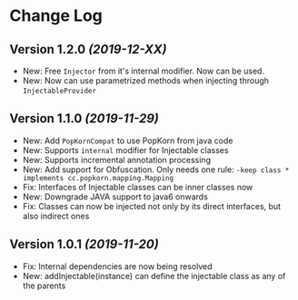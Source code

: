 Change Log
==========

Version 1.2.0 *(2019-12-XX)*
-----------------------------
* New: Free `Injector` from it's internal modifier. Now can be used.
* New: Now can use parametrized methods when injecting through `InjectableProvider`  

Version 1.1.0 *(2019-11-29)*
-----------------------------
* New: Add `PopKornCompat` to use PopKorn from java code
* New: Supports `internal` modifier for Injectable classes
* New: Supports incremental annotation processing
* New: Add support for Obfuscation. Only needs one rule: `-keep class * implements cc.popkorn.mapping.Mapping`
* Fix: Interfaces of Injectable classes can be inner classes now
* New: Downgrade JAVA support to java6 onwards
* Fix: Classes can now be injected not only by its direct interfaces, but also indirect ones

Version 1.0.1 *(2019-11-20)*
-----------------------------
* Fix: Internal dependencies are now being resolved
* New: addInjectable(instance) can define the injectable class as any of the parents
    